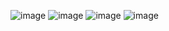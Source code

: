 ![image](https://github.com/user-attachments/assets/95f5eba6-e37e-4b99-ac21-0dfc2e4ce697)
![image](https://github.com/user-attachments/assets/75c4f4f1-d064-4f27-aae9-4f10d9cd3db9)
![image](https://github.com/user-attachments/assets/bb734a83-0818-41ba-afc0-03706e23f0a7)
![image](https://github.com/user-attachments/assets/a2c2cf5e-d220-4296-9820-3dc1e4dc1046)
